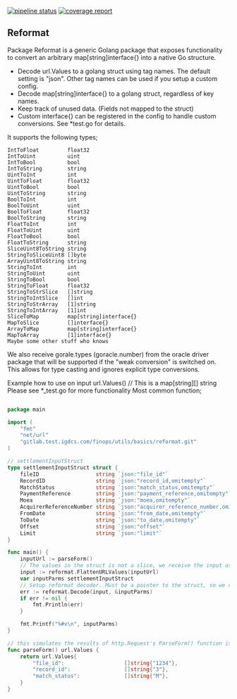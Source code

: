 

[![pipeline status](https://gitlab.test.igdcs.com/finops/utils/basics/reformat/badges/master/pipeline.svg)](https://gitlab.test.igdcs.com/finops/utils/basics/reformat/commits/master)
[![coverage report](https://gitlab.test.igdcs.com/finops/utils/basics/reformat/badges/master/coverage.svg)](https://gitlab.test.igdcs.com/finops/utils/basics/reformat/commits/master)

## Reformat 

Package Reformat is a generic Golang package that exposes functionality to convert an arbitrary map[string]interface{} into a native Go structure.

* Decode url.Values to a golang struct using tag names. The default setting is "json". Other tag names can be used if you setup a custom config.
* Decode map[string]interface{} to a golang struct, regardless of key names.
* Keep track of unused data. (Fields not mapped to the struct)
* Custom interface{} can be registered in the config to handle custom conversions. See *test.go for details.


It supports the following types;

	IntToFloat         float32
	IntToUint          uint   
	IntToBool          bool
	IntToString        string
	UintToInt          int
	UintToFloat        float32
	UintToBool         bool
	UintToString       string
	BoolToInt          int
	BoolToUint         uint
	BoolToFloat        float32
	BoolToString       string
	FloatToInt         int
	FloatToUint        uint
	FloatToBool        bool
	FloatToString      string
	SliceUint8ToString string
	StringToSliceUint8 []byte
	ArrayUint8ToString string
	StringToInt        int
	StringToUint       uint
	StringToBool       bool
	StringToFloat      float32
	StringToStrSlice   []string
	StringToIntSlice   []int
	StringToStrArray   [1]string
	StringToIntArray   [1]int
	SliceToMap         map[string]interface{}
	MapToSlice         []interface{}
	ArrayToMap         map[string]interface{}
	MapToArray         [1]interface{}
	Maybe some other stuff who knows


We also receive gorale.types (goracle.number) from the oracle driver package that will be supported if the "weak conversion" is switched on.
This allows for type casting and ignores explicit type conversions.


Example how to use on input url.Values() // This is a map[string][] string
Please see *_test.go for more functionality 
Most common function;

```go

package main

import (
	"fmt"
	"net/url"
	"gitlab.test.igdcs.com/finops/utils/basics/reformat.git"
)

// settlementInputStruct
type settlementInputStruct struct {
	fileID                  string `json:"file_id"`
	RecordID                string `json:"record_id,omitempty"`
	MatchStatus             string `json:"match_status,omitempty"`
	PaymentReference        string `json:"payment_reference,omitempty"`
	Moea                    string `json:"moea,omitempty"`
	AcquirerReferenceNumber string `json:"acquirer_reference_number,omitempty"`
	FromDate                string `json:"from_date,omitempty"`
	ToDate                  string `json:"to_date,omitempty"`
	Offset                  string `json:"offset"`
	Limit                   string `json:"limit"`
}

func main() {
	inputUrl := parseForm()
	// The values in the struct is not a slice, we receive the input as a slice map[string][]string we need to flatten the map before we transform it to the struct.
	input := reformat.FlattenURLValues(inputUrl)
	var inputParms settlementInputStruct
	// Setup reformat decoder. Must be a pointer to the struct, so we can change the values..
	err := reformat.Decode(input, &inputParms)
	if err != nil {
		fmt.Println(err)
	}

	fmt.Printf("%#v\n", inputParms)
}

// this simulates the results of http.Request's ParseForm() function it returns a map[string][]string
func parseForm() url.Values {
	return url.Values{
		"file_id":                   []string{"1234"},
		"record_id":                 []string{"3"},
		"match_status":              []string{"M"},
	}
}
```

